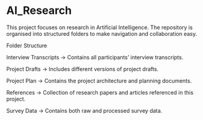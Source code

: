 # AI_Research

This project focuses on research in Artificial Intelligence. The repository is organised into structured folders to make navigation and collaboration easy.

Folder Structure

Interview Transcripts → Contains all participants’ interview transcripts.

Project Drafts → Includes different versions of project drafts.

Project Plan → Contains the project architecture and planning documents.

References → Collection of research papers and articles referenced in this project.

Survey Data → Contains both raw and processed survey data.